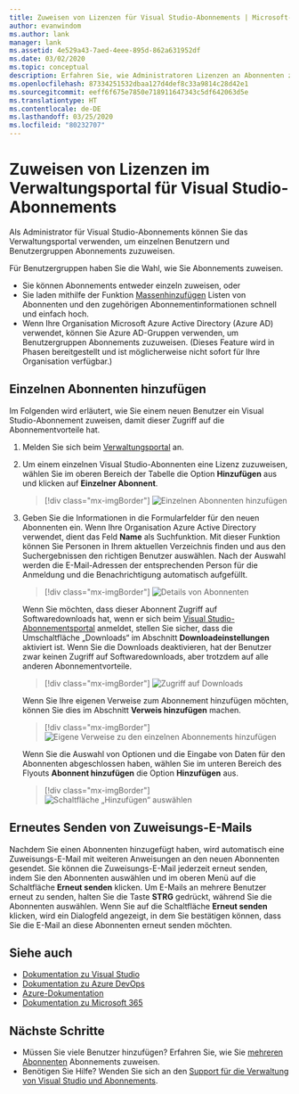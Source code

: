 ```yaml
---
title: Zuweisen von Lizenzen für Visual Studio-Abonnements | Microsoft-Dokumentation
author: evanwindom
ms.author: lank
manager: lank
ms.assetid: 4e529a43-7aed-4eee-895d-862a631952df
ms.date: 03/02/2020
ms.topic: conceptual
description: Erfahren Sie, wie Administratoren Lizenzen an Abonnenten zuweisen können.
ms.openlocfilehash: 87334251532dbaa127d4def8c33a9814c28d42e1
ms.sourcegitcommit: eeff6f675e7850e718911647343c5df642063d5e
ms.translationtype: HT
ms.contentlocale: de-DE
ms.lasthandoff: 03/25/2020
ms.locfileid: "80232707"
---
```

# <a name="assign-licenses-in-the-visual-studio-subscriptions-administration-portal"></a>Zuweisen von Lizenzen im Verwaltungsportal für Visual Studio-Abonnements
Als Administrator für Visual Studio-Abonnements können Sie das Verwaltungsportal verwenden, um einzelnen Benutzern und Benutzergruppen Abonnements zuzuweisen.

Für Benutzergruppen haben Sie die Wahl, wie Sie Abonnements zuweisen.  
- Sie können Abonnements entweder einzeln zuweisen, oder
- Sie laden mithilfe der Funktion [Massenhinzufügen](assign-license-bulk.md) Listen von Abonnenten und den zugehörigen Abonnementinformationen schnell und einfach hoch.
- Wenn Ihre Organisation Microsoft Azure Active Directory (Azure AD) verwendet, können Sie Azure AD-Gruppen verwenden, um Benutzergruppen Abonnements zuzuweisen.  (Dieses Feature wird in Phasen bereitgestellt und ist möglicherweise nicht sofort für Ihre Organisation verfügbar.)


## <a name="add-a-single-subscriber"></a>Einzelnen Abonnenten hinzufügen
Im Folgenden wird erläutert, wie Sie einem neuen Benutzer ein Visual Studio-Abonnement zuweisen, damit dieser Zugriff auf die Abonnementvorteile hat.

1. Melden Sie sich beim [Verwaltungsportal](https://manage.visualstudio.com) an.
2. Um einem einzelnen Visual Studio-Abonnenten eine Lizenz zuzuweisen, wählen Sie im oberen Bereich der Tabelle die Option **Hinzufügen** aus und klicken auf **Einzelner Abonnent**.
   > [!div class="mx-imgBorder"]
   > ![Einzelnen Abonnenten hinzufügen](_img/assign-license-add/add-subscriber-individual.png)
3. Geben Sie die Informationen in die Formularfelder für den neuen Abonnenten ein. Wenn Ihre Organisation Azure Active Directory verwendet, dient das Feld **Name** als Suchfunktion. Mit dieser Funktion können Sie Personen in Ihrem aktuellen Verzeichnis finden und aus den Suchergebnissen den richtigen Benutzer auswählen. Nach der Auswahl werden die E-Mail-Adressen der entsprechenden Person für die Anmeldung und die Benachrichtigung automatisch aufgefüllt.
   > [!div class="mx-imgBorder"]
   > ![Details von Abonnenten](_img/assign-license-add/subscriber-details.png)

    Wenn Sie möchten, dass dieser Abonnent Zugriff auf Softwaredownloads hat, wenn er sich beim [Visual Studio-Abonnementsportal](https://my.visualstudio.com?wt.mc_id=o~msft~docs) anmeldet, stellen Sie sicher, dass die Umschaltfläche „Downloads“ im Abschnitt **Downloadeinstellungen** aktiviert ist. Wenn Sie die Downloads deaktivieren, hat der Benutzer zwar keinen Zugriff auf Softwaredownloads, aber trotzdem auf alle anderen Abonnementvorteile.
   > [!div class="mx-imgBorder"]
   > ![Zugriff auf Downloads](media/access-to-downloads.png)

    Wenn Sie Ihre eigenen Verweise zum Abonnement hinzufügen möchten, können Sie dies im Abschnitt **Verweis hinzufügen** machen.
   > [!div class="mx-imgBorder"]
   > ![Eigene Verweise zu den einzelnen Abonnements hinzufügen](media/add-subscriber-reference-notes.png)

    Wenn Sie die Auswahl von Optionen und die Eingabe von Daten für den Abonnenten abgeschlossen haben, wählen Sie im unteren Bereich des Flyouts **Abonnent hinzufügen** die Option **Hinzufügen** aus.
   > [!div class="mx-imgBorder"]
   > ![Schaltfläche „Hinzufügen“ auswählen](media/add-button.png)

## <a name="resend-assignment-emails"></a>Erneutes Senden von Zuweisungs-E-Mails
Nachdem Sie einen Abonnenten hinzugefügt haben, wird automatisch eine Zuweisungs-E-Mail mit weiteren Anweisungen an den neuen Abonnenten gesendet. Sie können die Zuweisungs-E-Mail jederzeit erneut senden, indem Sie den Abonnenten auswählen und im oberen Menü auf die Schaltfläche **Erneut senden** klicken.  Um E-Mails an mehrere Benutzer erneut zu senden, halten Sie die Taste **STRG** gedrückt, während Sie die Abonnenten auswählen.  Wenn Sie auf die Schaltfläche **Erneut senden** klicken, wird ein Dialogfeld angezeigt, in dem Sie bestätigen können, dass Sie die E-Mail an diese Abonnenten erneut senden möchten.  

## <a name="see-also"></a>Siehe auch
- [Dokumentation zu Visual Studio](https://docs.microsoft.com/visualstudio/)
- [Dokumentation zu Azure DevOps](https://docs.microsoft.com/azure/devops/)
- [Azure-Dokumentation](https://docs.microsoft.com/azure/)
- [Dokumentation zu Microsoft 365](https://docs.microsoft.com/microsoft-365/)


## <a name="next-steps"></a>Nächste Schritte
- Müssen Sie viele Benutzer hinzufügen?  Erfahren Sie, wie Sie [mehreren Abonnenten](assign-license-bulk.md) Abonnements zuweisen.
- Benötigen Sie Hilfe?  Wenden Sie sich an den [Support für die Verwaltung von Visual Studio und Abonnements](https://visualstudio.microsoft.com/support/support-overview-vs).


